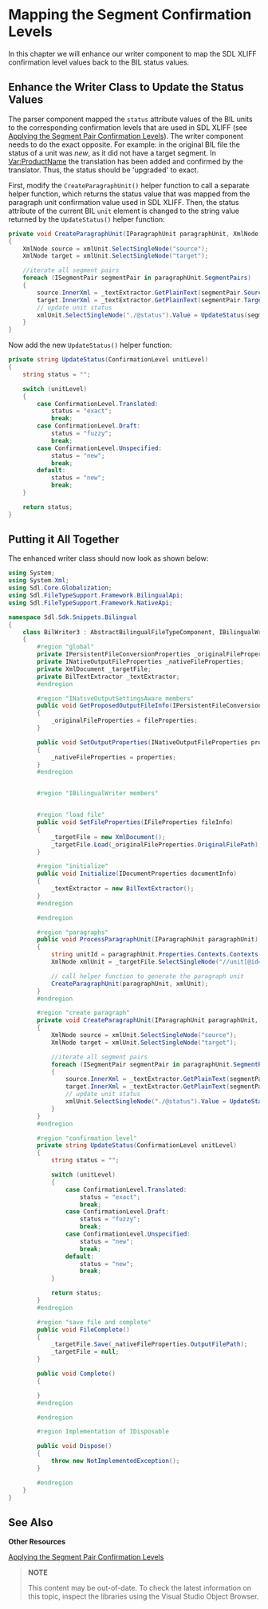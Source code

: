 Mapping the Segment Confirmation Levels
==

In this chapter we will enhance our writer component to map the SDL XLIFF confirmation level values back to the BIL status values.

Enhance the Writer Class to Update the Status Values
--

The parser component mapped the ```status``` attribute values of the BIL units to the corresponding confirmation levels that are used in SDL XLIFF (see [Applying the Segment Pair Confirmation Levels](applying_the_segment_pair_confirmation_levels.md)). The writer component needs to do the exact opposite. For example: in the original BIL file the status of a unit was *new*, as it did not have a target segment. In <Var:ProductName> the translation has been added and confirmed by the translator. Thus, the status should be 'upgraded' to exact.

First, modify the ```CreateParagraphUnit()``` helper function to call a separate helper function, which returns the status value that was mapped from the paragraph unit confirmation value used in SDL XLIFF. Then, the status attribute of the current BIL ```unit``` element is changed to the string value returned by the ```UpdateStatus()``` helper function:

```cs
private void CreateParagraphUnit(IParagraphUnit paragraphUnit, XmlNode xmlUnit)
{
    XmlNode source = xmlUnit.SelectSingleNode("source");
    XmlNode target = xmlUnit.SelectSingleNode("target");

    //iterate all segment pairs
    foreach (ISegmentPair segmentPair in paragraphUnit.SegmentPairs)
    {
        source.InnerXml = _textExtractor.GetPlainText(segmentPair.Source);
        target.InnerXml = _textExtractor.GetPlainText(segmentPair.Target);
        // update unit status
        xmlUnit.SelectSingleNode("./@status").Value = UpdateStatus(segmentPair.Properties.ConfirmationLevel);
    }
}
```

Now add the new ```UpdateStatus()``` helper function:

```cs
private string UpdateStatus(ConfirmationLevel unitLevel)
{
    string status = "";

    switch (unitLevel)
    {
        case ConfirmationLevel.Translated:
            status = "exact";
            break;
        case ConfirmationLevel.Draft:
            status = "fuzzy";
            break;
        case ConfirmationLevel.Unspecified:
            status = "new";
            break;
        default:
            status = "new";
            break;
    }

    return status;
}
```

Putting it All Together
--

The enhanced writer class should now look as shown below:

```cs
using System;
using System.Xml;
using Sdl.Core.Globalization;
using Sdl.FileTypeSupport.Framework.BilingualApi;
using Sdl.FileTypeSupport.Framework.NativeApi;

namespace Sdl.Sdk.Snippets.Bilingual
{
    class BilWriter3 : AbstractBilingualFileTypeComponent, IBilingualWriter, INativeOutputSettingsAware
    {
        #region "global"
        private IPersistentFileConversionProperties _originalFileProperties;
        private INativeOutputFileProperties _nativeFileProperties;
        private XmlDocument _targetFile;
        private BilTextExtractor _textExtractor;
        #endregion

        #region "INativeOutputSettingsAware members"
        public void GetProposedOutputFileInfo(IPersistentFileConversionProperties fileProperties, IOutputFileInfo proposedFileInfo)
        {
            _originalFileProperties = fileProperties;
        }

        public void SetOutputProperties(INativeOutputFileProperties properties)
        {
            _nativeFileProperties = properties;
        }
        #endregion


        #region "IBilingualWriter members"


        #region "load file"
        public void SetFileProperties(IFileProperties fileInfo)
        {
            _targetFile = new XmlDocument();
            _targetFile.Load(_originalFileProperties.OriginalFilePath);
        }

        #region "initialize"
        public void Initialize(IDocumentProperties documentInfo)
        {
            _textExtractor = new BilTextExtractor();
        }
        #endregion

        #endregion

        #region "paragraphs"
        public void ProcessParagraphUnit(IParagraphUnit paragraphUnit)
        {
            string unitId = paragraphUnit.Properties.Contexts.Contexts[1].GetMetaData("UnitID");
            XmlNode xmlUnit = _targetFile.SelectSingleNode("//unit[@id='" + unitId + "']");

            // call helper function to generate the paragraph unit
            CreateParagraphUnit(paragraphUnit, xmlUnit);
        }
        #endregion

        #region "create paragraph"
        private void CreateParagraphUnit(IParagraphUnit paragraphUnit, XmlNode xmlUnit)
        {
            XmlNode source = xmlUnit.SelectSingleNode("source");
            XmlNode target = xmlUnit.SelectSingleNode("target");

            //iterate all segment pairs
            foreach (ISegmentPair segmentPair in paragraphUnit.SegmentPairs)
            {
                source.InnerXml = _textExtractor.GetPlainText(segmentPair.Source);
                target.InnerXml = _textExtractor.GetPlainText(segmentPair.Target);
                // update unit status
                xmlUnit.SelectSingleNode("./@status").Value = UpdateStatus(segmentPair.Properties.ConfirmationLevel);
            }
        }
        #endregion

        #region "confirmation level"
        private string UpdateStatus(ConfirmationLevel unitLevel)
        {
            string status = "";

            switch (unitLevel)
            {
                case ConfirmationLevel.Translated:
                    status = "exact";
                    break;
                case ConfirmationLevel.Draft:
                    status = "fuzzy";
                    break;
                case ConfirmationLevel.Unspecified:
                    status = "new";
                    break;
                default:
                    status = "new";
                    break;
            }

            return status;
        }
        #endregion

        #region "save file and complete"
        public void FileComplete()
        {
            _targetFile.Save(_nativeFileProperties.OutputFilePath);
            _targetFile = null;
        }

        public void Complete()
        {

        }
        #endregion

        #endregion

        #region Implementation of IDisposable

        public void Dispose()
        {
            throw new NotImplementedException();
        }

        #endregion
    }
}
```

See Also
--

**Other Resources**

[Applying the Segment Pair Confirmation Levels](applying_the_segment_pair_confirmation_levels.md)

>**NOTE**
>
> This content may be out-of-date. To check the latest information on this topic, inspect the libraries using the Visual Studio Object Browser.
